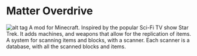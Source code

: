 # Matter Overdrive
![alt tag](https://raw.githubusercontent.com/simeonradivoev/PlanetarySystem/master/Screenshots/screenshot%206.png)
A mod for Minecraft. Inspired by the popular Sci-Fi TV show Star Trek.
It adds machines, and weapons that allow for the replication of items.
A system for scanning items and blocks, with a scanner. Each scanner is a database,
with all the scanned blocks and items.
